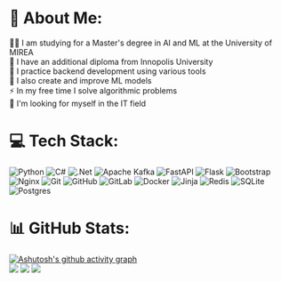 # 💫 About Me:
👨‍🎓 I am studying for a Master's degree in AI and ML at the University of MIREA<br>📄 I have an additional diploma from Innopolis University<br>🤝 I practice backend development using various tools<br>🤖 I also create and improve ML models<br>⚡ In my free time I solve algorithmic problems<br>👀 I'm looking for myself in the IT field


# 💻 Tech Stack:
![Python](https://img.shields.io/badge/python-3670A0?style=for-the-badge&logo=python&logoColor=ffdd54) ![C#](https://img.shields.io/badge/c%23-%23239120.svg?style=for-the-badge&logo=csharp&logoColor=white) ![.Net](https://img.shields.io/badge/.NET-5C2D91?style=for-the-badge&logo=.net&logoColor=white) ![Apache Kafka](https://img.shields.io/badge/Apache%20Kafka-000?style=for-the-badge&logo=apachekafka) ![FastAPI](https://img.shields.io/badge/FastAPI-005571?style=for-the-badge&logo=fastapi) ![Flask](https://img.shields.io/badge/flask-%23000.svg?style=for-the-badge&logo=flask&logoColor=white) ![Bootstrap](https://img.shields.io/badge/bootstrap-%238511FA.svg?style=for-the-badge&logo=bootstrap&logoColor=white) ![Nginx](https://img.shields.io/badge/nginx-%23009639.svg?style=for-the-badge&logo=nginx&logoColor=white) ![Git](https://img.shields.io/badge/git-%23F05033.svg?style=for-the-badge&logo=git&logoColor=white) ![GitHub](https://img.shields.io/badge/github-%23121011.svg?style=for-the-badge&logo=github&logoColor=white) ![GitLab](https://img.shields.io/badge/gitlab-%23181717.svg?style=for-the-badge&logo=gitlab&logoColor=white) ![Docker](https://img.shields.io/badge/docker-%230db7ed.svg?style=for-the-badge&logo=docker&logoColor=white) ![Jinja](https://img.shields.io/badge/jinja-white.svg?style=for-the-badge&logo=jinja&logoColor=black) ![Redis](https://img.shields.io/badge/redis-%23DD0031.svg?style=for-the-badge&logo=redis&logoColor=white) ![SQLite](https://img.shields.io/badge/sqlite-%2307405e.svg?style=for-the-badge&logo=sqlite&logoColor=white) ![Postgres](https://img.shields.io/badge/postgres-%23316192.svg?style=for-the-badge&logo=postgresql&logoColor=white)
# 📊 GitHub Stats:

[![Ashutosh's github activity graph](https://github-readme-activity-graph.vercel.app/graph?username=Ilya-Kaluzhni&theme=vue)](https://github.com/ashutosh00710/github-readme-activity-graph) 
<br>
![](https://github-profile-summary-cards.vercel.app/api/cards/repos-per-language?username=Ilya-Kaluzhni&theme=solarized_dark)
![](https://github-profile-summary-cards.vercel.app/api/cards/stats?username=Ilya-Kaluzhni&theme=solarized_dark)
![](https://github-profile-summary-cards.vercel.app/api/cards/most-commit-language?username=Ilya-Kaluzhni&theme=solarized_dark)


